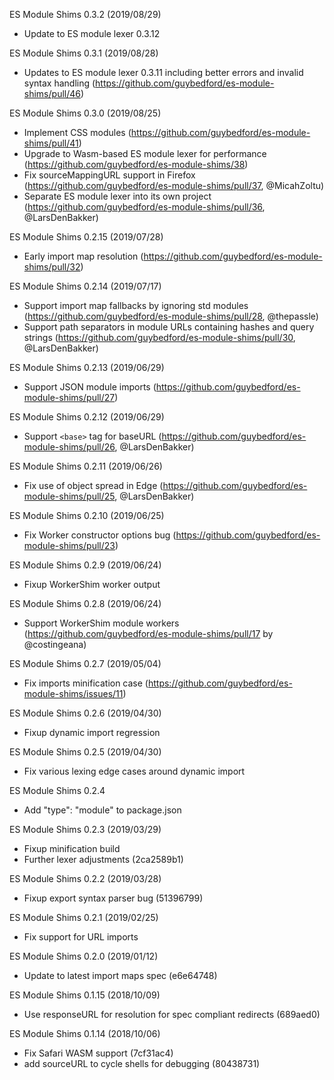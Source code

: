ES Module Shims 0.3.2 (2019/08/29)
* Update to ES module lexer 0.3.12

ES Module Shims 0.3.1 (2019/08/28)
* Updates to ES module lexer 0.3.11 including better errors and invalid syntax handling (https://github.com/guybedford/es-module-shims/pull/46)

ES Module Shims 0.3.0 (2019/08/25)
* Implement CSS modules (https://github.com/guybedford/es-module-shims/pull/41)
* Upgrade to Wasm-based ES module lexer for performance (https://github.com/guybedford/es-module-shims/38)
* Fix sourceMappingURL support in Firefox (https://github.com/guybedford/es-module-shims/pull/37, @MicahZoltu)
* Separate ES module lexer into its own project (https://github.com/guybedford/es-module-shims/pull/36, @LarsDenBakker)

ES Module Shims 0.2.15 (2019/07/28)
* Early import map resolution (https://github.com/guybedford/es-module-shims/pull/32)

ES Module Shims 0.2.14 (2019/07/17)
* Support import map fallbacks by ignoring std modules (https://github.com/guybedford/es-module-shims/pull/28, @thepassle)
* Support path separators in module URLs containing hashes and query strings (https://github.com/guybedford/es-module-shims/pull/30, @LarsDenBakker)

ES Module Shims 0.2.13 (2019/06/29)
* Support JSON module imports (https://github.com/guybedford/es-module-shims/pull/27)

ES Module Shims 0.2.12 (2019/06/29)
* Support `<base>` tag for baseURL (https://github.com/guybedford/es-module-shims/pull/26, @LarsDenBakker)

ES Module Shims 0.2.11 (2019/06/26)
* Fix use of object spread in Edge (https://github.com/guybedford/es-module-shims/pull/25, @LarsDenBakker)

ES Module Shims 0.2.10 (2019/06/25)
* Fix Worker constructor options bug (https://github.com/guybedford/es-module-shims/pull/23)

ES Module Shims 0.2.9 (2019/06/24)
* Fixup WorkerShim worker output

ES Module Shims 0.2.8 (2019/06/24)
* Support WorkerShim module workers (https://github.com/guybedford/es-module-shims/pull/17 by @costingeana)

ES Module Shims 0.2.7 (2019/05/04)
* Fix imports minification case (https://github.com/guybedford/es-module-shims/issues/11)

ES Module Shims 0.2.6 (2019/04/30)
* Fixup dynamic import regression

ES Module Shims 0.2.5 (2019/04/30)
* Fix various lexing edge cases around dynamic import

ES Module Shims 0.2.4
* Add "type": "module" to package.json

ES Module Shims 0.2.3 (2019/03/29)
* Fixup minification build
* Further lexer adjustments (2ca2589b1)

ES Module Shims 0.2.2 (2019/03/28)
* Fixup export syntax parser bug (51396799)

ES Module Shims 0.2.1 (2019/02/25)
* Fix support for URL imports

ES Module Shims 0.2.0 (2019/01/12)
* Update to latest import maps spec (e6e64748)

ES Module Shims 0.1.15 (2018/10/09)
* Use responseURL for resolution for spec compliant redirects (689aed0)

ES Module Shims 0.1.14 (2018/10/06)
* Fix Safari WASM support (7cf31ac4)
* add sourceURL to cycle shells for debugging (80438731)
